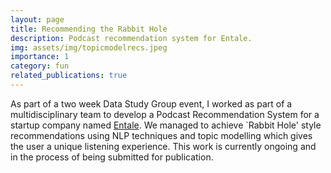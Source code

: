 ```yaml
---
layout: page
title: Recommending the Rabbit Hole
description: Podcast recommendation system for Entale.
img: assets/img/topicmodelrecs.jpeg
importance: 1
category: fun
related_publications: true
---
```


As part of a two week Data Study Group event, I worked as part of a multidisciplinary team to develop a Podcast Recommendation System for a startup company named <a href="https://www.entale.co/">Entale</a>. We managed to achieve `Rabbit Hole' style recommendations using NLP techniques and topic modelling which gives the user a unique listening experience. This work is currently ongoing and in the process of being submitted for publication.

